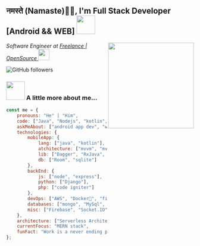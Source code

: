 <h2>नमस्ते (Namaste)🙏🏻, I'm Full Stack Developer [Android && WEB] <img src="https://media.giphy.com/media/12oufCB0MyZ1Go/giphy.gif" width="50"></h2>
<img align='right' src="https://media.giphy.com/media/M9gbBd9nbDrOTu1Mqx/giphy.gif" width="230">
<p><em>Software Engineer at <a href="https://www.github.com/manismachine"> Freelance | OpenSource </a><img src="https://media.giphy.com/media/xUOrwizmKFlodO7tEk/giphy.gif" width="30"> 
</em></p>

![GitHub followers](https://img.shields.io/github/followers/manismachine?label=Follow&style=social)


### <img src="https://media.giphy.com/media/HCkbgKLdLWq3OCV8YM/giphy.gif" width="50"> A little more about me...  

```javascript
const me = {
    pronouns: "He" | "Him",
    code: ["Java", "Nodejs", "kotlin", "Python", "php"],
    askMeAbout: ["android app dev", "web app dev", "tech", "cyber security"],
    technologies: {
        mobileApp: {
            lang: ["java", "kotlin"],
            atchitecture: ["mvvm", "mvc", "mvp"],
            lib: ["Dagger", "RxJava", "Retrofit"]
            db: ["Room", "sqlite"]
        },
        backEnd: {
            js: ["node", "express"],
            python: ["Django"],
            php: ["code igniter"]
        },
        devOps: ["AWS", "Docker🐳", "firebase", "Nginx"],
        databases: ["mongo", "MySql", "sqlite"],
        misc: ["Firebase", "Socket.IO", "php CI"]
    },
    architecture: ["Serverless Architecture", "Progressive web applications", "Single page applications"],
    currentFocus: "MERN stack",
    funFact: "Work is a never ending process"
};
```
